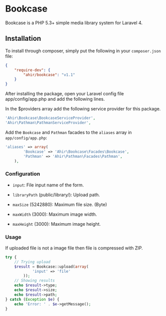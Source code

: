 # Bookcase

Bookcase is a PHP 5.3+ simple media library system for Laravel 4.

## Installation

To install through composer, simply put the following in your `composer.json` file:

```json
{
	"require-dev": {
		"ahir/bookcase": "v1.1"
	}
}
```

After installing the package, open your Laravel config file app/config/app.php and add the following lines.

In the $providers array add the following service provider for this package.

```php
'Ahir\Bookcase\BookcaseServiceProvider',
'Ahir\Pathman\PathmanServiceProvider',
```

Add the `Bookcase` and  `Pathman` facades to the `aliases` array in `app/config/app.php`:

```php
'aliases' => array(
		'Bookcase' => 'Ahir\Bookcase\Facades\Bookcase',
		'Pathman' => 'Ahir\Pathman\Facades\Pathman',
	),
```

### Configuration

* `input`: File input name of the form.

* `libraryPath` (public/library/): Upload path.

* `maxSize` (5242880): Maximum file size. (Byte)

* `maxWidth` (3000): Maximum image width.

* `maxHeight` (3000): Maximum image height.


### Usage

If uploaded file is not a image file then file is compressed with ZIP. 

```php	
try {
	// Trying upload
	$result = Bookcase::upload(array(
			'input' => 'file'
		));
	// Showing results
	echo $result->type;
	echo $result->size;
	echo $result->path;
} catch (Exception $e) {
	echo 'Error: ' . $e->getMessage();
}		
```
